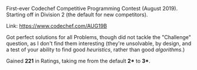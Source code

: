 First-ever Codechef Competitive Programming Contest (August 2019).  Starting off in Division 2 (the default for new competitors).

Link: https://www.codechef.com/AUG19B

Got perfect solutions for all Problems, though did not tackle the "Challenge" question, as I don't find them interesting (they're unsolvable, by design, and a test of your ability to find good *heuristics*, rather than good *algorithms*.)

Gained **221** in Ratings, taking me from the default **2\*** to **3\***.
